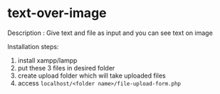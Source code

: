 # text-over-image

Description : 
  Give text and file as input and you can see text on image
  
Installation steps: 
1. install xampp/lampp
2. put these 3 files in desired folder
3. create upload folder which will take uploaded files
4. access `localhost/<folder name>/file-upload-form.php`
